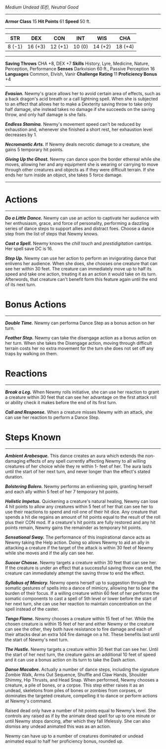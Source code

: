 *Medium Undead (Elf), Neutral Good*
***
**Armor Class** 15
**Hit Points** 61
**Speed** 50 ft.
***

| STR    | DEX     | CON     | INT    | WIS     | CHA     |
| ------ | ------- | ------- | ------ | ------- | ------- |
| 8 (-1) | 16 (+3) | 12 (+1) | 10 (0) | 14 (+2) | 18 (+4) |
***
**Saving Throws** CHA +8, DEX +7
**Skills** History, Lyre, Medicine, Nature, Perception, Performance
**Senses** Darkvision 60 ft., Passive Perception 16
**Languages** Common, Elvish, Vanir
**Challenge Rating** 11
**Proficiency Bonus** +4
***
***Evasion.*** Newmy's grace allows her to avoid certain area of effects, such as a back dragon's acid breath or a call lightning spell. When she is subjected to an effect that allows her to make a Dexterity saving throw to take only half damage, she instead takes no damage if she succeeds on the saving throw, and only half damage is she fails.

***Endless Stamina.*** Newmy's movement speed can't be reduced by exhaustion and, whenever she finished a short rest, her exhaustion level decreases by 1.

***Necromantic Arts.*** If Newmy deals necrotic damage to a creature, she gains 5 temporary hit points.

***Giving Up the Ghost.*** Newmy can dance upon the border ethereal while she moves, allowing her and any equipment she is wearing or carrying to move through other creatures and objects as if they were difficult terrain. If she ends her turn inside an object, she takes 5 force damage.
***
# Actions
***
***Do a Little Dance.*** Newmy can use an action to captivate her audience with her enthusiasm, grace, and force of personality, performing a dazzling series of dance steps to support allies and distract foes. Choose a dance step from the list of steps that Newmy knows.

***Cast a Spell.*** Newmy knows the *chill touch* and *prestidigitation* cantrips. Her spell save DC is 16.

***Step Up.*** Newmy can use her action to perform an invigorating dance that enlivens her audience. When she does, she chooses one creature that can see her within 30 feet. The creature can immediately move up to half its speed and take one action, treating it as an action it would take on its turn. Afterwords, that creature can't benefit form this feature again until the end of its next turn.
# Bonus Actions
***
***Double Time.*** Newmy can performa Dance Step as a bonus action on her turn.

***Feather Step.*** Newmy can take the disengage action as a bonus action on her turn. When she takes the Disengage action, moving through difficult terrain costs her no extra movement for the turn she does not set off any traps by walking on them.
# Reactions
***
***Break a Leg.*** When Newmy rolls initiative, she can use her reaction to grant a creature within 30 feet that can see her advantage on the first attack roll or ability check it makes before the end of its first turn.

***Call and Response.*** When a creature misses Newmy with an attack, she can use her reaction to perform a Dance Step.
# Steps Known
***
***Ambient Arabesque.*** This dance creates an aura which extends the non-damaging effects of any spell currently affecting Newmy to all willing creatures of her choice while they re within 1- feet of her. The aura lasts until the start of her next turn, and never longer than the effect's stated duration.

***Bolstering Bolero.*** Newmy performs an enlivening spin, granting herself and each ally within 5 feet of her 7 temporary hit points.

***Holistic Impetus.*** Quickening a creature's natural healing, Newmy can lose 4 hit points to allow any creatures within 5 feet of her that can see her to use their reactions to spend and roll one of their hit dice. Any creature that spends a hit die regains an amount of hit points equal to the result of the roll plus their CON mod. If a creature's hit points are fully restored and any hit points remain, Newmy gains the remainder as temporary hit points.

***Sensational Sway.*** The performance of this inspirational dance acts as Newmy taking the Help action. Doing so allows Newmy to aid an ally in attacking a creature if the target of the attack is within 30 feet of Newmy while she moves and if the ally can see her.

***Succor Chasse.*** Newmy targets a creature within 30 feet that can see her. If the creature is under an effect that a successful saving throw can end, the creature can immediately attempt the saving throw to end the effect.

***Syllabus of Mimicry.*** Newmy opens herself up to suggestion through the somatic gestures of spells into a dance of mimicry, allowing her to bear the burden of their focus. If a willing creature within 60 feet of her performs the somatic components to cast a spell of 5th level or lower before the start of her next turn, she can use her reaction to maintain concentration on the spell instead of the caster.

***Tango Flame.*** Newmy chooses a creature within 15 feet of her. While the chosen creature is within 15 feet of her and either Newmy or the creature can see the other, they both have resistance to fire damage and each of their attacks deal an extra 1d4 fire damage on a hit. These benefits last until the start of Newmy's next turn.

***The Hustle.*** Newmy targets a creature within 30 feet that can see her. Until the start of her next turn, the creature gains an additional 10 feet of speed and it can use a bonus action on its turn to take the Dash action.

***Danse Macabre.*** Actually a number of dance steps, including the signature Zombie Walk, Arms Out Sequence, Shuffle and Claw Hands, Shoulder Shimmy, Hip Thrusts, and Head Snap. When performed, Newmy chooses a creature, a pile of bones, or a corpse. This step either raises it as an undead, skeletons from piles of bones or zombies from corpses, or dominates the targeted creature, compelling it to dance or perform actions at Newmy's command.

Raised dead only have a number of hit points equal to Newmy's level. She controls any raised as if by the animate dead spell for up to one minute or until Newmy stops dancing, after which they fall lifelessly. She can also dismiss any undead animated this was as an action.

Newmy can have up to a number of creatures dominated or undead animated equal to half her proficiency bonus, rounded up.